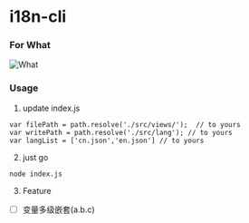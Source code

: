 # i18n-cli

### For What
![What](./src/images/demo.gif)

### Usage
1. update index.js
```
var filePath = path.resolve('./src/views/');  // to yours 
var writePath = path.resolve('./src/lang'); // to yours 
var langList = ['cn.json','en.json'] // to yours 
```
2. just go
```
node index.js
```
3. Feature
- [ ] 变量多级嵌套(a.b.c)